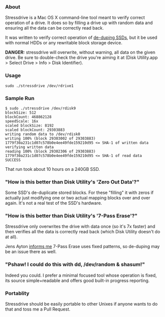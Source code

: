 ### About

Stressdrive is a Mac OS X command-line tool meant to verify correct operation of a drive. It does so by filling a drive up with random data and ensuring all the data can be correctly read back.

It was written to verify correct operation of [de-duping SSDs](http://storagemojo.com/2011/06/27/de-dup-too-much-of-good-thing/), but it be used with normal HDDs or any rewritable block storage device.

**DANGER:** stressdrive will overwrite, without warning, all data on the given drive. Be sure to double-check the drive you're aiming it at (Disk Utility.app > Select Drive > Info > Disk Identifier).

### Usage

	sudo ./stressdrive /dev/rdrive1

### Sample Run

	$ sudo ./stressdrive /dev/rdisk9
	blockSize: 512
	blockCount: 468862128
	speedScale: 16x
	scaled blockSize: 8192
	scaled blockCount: 29303883
	writing random data to /dev/rdisk0
	writing 100% (block 29303002 of 29303883)
	1779f30a231c1d07c578b0e4ee49fde159210d95 <= SHA-1 of written data
	verifying written data
	reading 100% (block 29302306 of 29303883)
	1779f30a231c1d07c578b0e4ee49fde159210d95 <= SHA-1 of read data
	SUCCESS

That run took about 10 hours on a 240GB SSD.

### "How is this better than Disk Utility's 'Zero Out Data'?"

Some SSD's de-duplicate stored blocks. For these "filling" it with zeros if actually just modifying one or two actual mapping blocks over and over again. It's not a real test of the SSD's hardware.

### "How is this better than Disk Utility's '7-Pass Erase'?"

Stressdrive only overwrites the drive with data once (so it's 7x faster) and then verifies all the data is correctly read back (which Disk Utility doesn't do at all).

Jens Ayton [informs me](https://twitter.com/ahruman/status/136930141568905217) 7-Pass Erase uses fixed patterns, so de-duping may be an issue there as well.

### "Pshaw! I could do this with dd, /dev/random & shasum!"

Indeed you could. I prefer a minimal focused tool whose operation is fixed, its source simple+readable and offers good built-in progress reporting.

### Portablity

Stressdrive should be easily portable to other Unixes if anyone wants to do that and toss me a Pull Request.